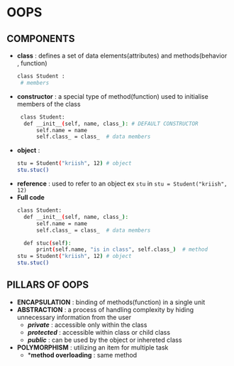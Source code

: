 # OOPS

## COMPONENTS 
- **class** : defines a set of data elements(attributes) and methods(behavior , function)
  ``` bash
  class Student :
   # members
  ```
- **constructor** : a special type of method(function) used to initialise members of the class 
  ``` bash
   class Student:
    def __init__(self, name, class_): # DEFAULT CONSTRUCTOR 
        self.name = name
        self.class_ = class_  # data members
  ```
- **object** :
  ``` bash
  stu = Student("kriish", 12) # object 
  stu.stuc()
  ``` 
- **reference** : used to refer to an object ex `stu` in  `stu = Student("kriish", 12)`
- **Full code**
  ``` bash
  class Student:
    def __init__(self, name, class_):
        self.name = name
        self.class_ = class_  # data members

    def stuc(self):
        print(self.name, "is in class", self.class_)  # method
  stu = Student("kriish", 12) # object 
  stu.stuc()
  ```
## PILLARS OF OOPS

- **ENCAPSULATION** : binding of methods(function) in a single unit
- **ABSTRACTION** :  a process of handling complexity by hiding unnecessary information from the user
  - ***private*** : accessible only within the class
  - ***protected*** : accessible within class or child class
  - ***public*** : can be used by the object or inhereted class
- **POLYMORPHISM** : utilizing an item for multiple task
  - ***method overloading** : same method   
  

   
